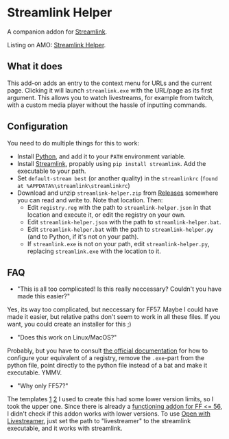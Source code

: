 # Streamlink Helper

A companion addon for [Streamlink](https://github.com/streamlink/streamlink).

Listing on AMO: [Streamlink Helper](https://addons.mozilla.org/en-US/firefox/addon/streamlink-helper/).

## What it does

This add-on adds an entry to the context menu for URLs and the current page. Clicking it will launch ```streamlink.exe``` with the URL/page as its first argument.
This allows you to watch livestreams, for example from twitch, with a custom media player without the hassle of inputting commands.

## Configuration

You need to do multiple things for this to work:
- Install [Python](https://python.org), and add it to your ```PATH``` environment variable.
- Install [Streamlink](https://github.com/streamlink/streamlink), propably using ```pip install streamlink```. Add the executable to your path.
- Set ```default-stream best``` (or another quality) in the ```streamlinkrc``` (```found at %APPDATA%\streamlink\streamlinkrc```)
- Download and unzip ```streamlink-helper.zip``` from [Releases](https://github.com/plneappl/streamlink-helper/releases) somewhere you can read and write to. Note that location. Then:
    + Edit ```registry.reg``` with the path to ```streamlink-helper.json``` in that location and execute it, or edit the registry on your own.
    + Edit ```streamlink-helper.json``` with the path to ```streamlink-helper.bat```.
    + Edit ```streamlink-helper.bat``` with the path to ```streamlink-helper.py``` (and to Python, if it's not on your path).
    + If ```streamlink.exe``` is not on your path, edit ```streamlink-helper.py```, replacing ```streamlink.exe``` with the location to it.

## FAQ

- "This is all too complicated! Is this really neccessary? Couldn't you have made this easier?"

Yes, its way too complicated, but neccessary for FF57. Maybe I could have made it easier, but relative paths don't seem to work in all these files. If you want, you could create an installer for this ;)

- "Does this work on Linux/MacOS?"

Probably, but you have to consult [the official documentation](https://developer.mozilla.org/en-US/Add-ons/WebExtensions/Native_messaging) for how to configure your equivalent of a registry, remove the ```.exe```-part from the python file, point directly to the python file instead of a bat and make it executable. YMMV.

- "Why only FF57?"

The templates [1](https://github.com/mdn/webextensions-examples/tree/master/native-messaging/add-on) [2](https://github.com/mdn/webextensions-examples/tree/master/menu-demo) I used to create this had some lower version limits, so I took the upper one. Since there is already a [functioning addon for FF <= 56](https://addons.mozilla.org/en-US/firefox/addon/open-livestreamer/), I didn't check if this addon works with lower versions. 
To use [Open with Livestreamer](https://addons.mozilla.org/en-US/firefox/addon/open-livestreamer/), just set the path to "livestreamer" to the streamlink executable, and it works with streamlink.


